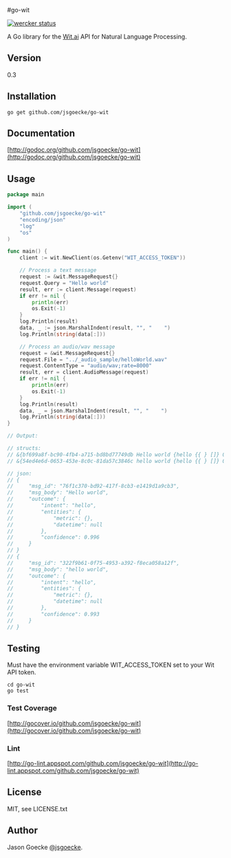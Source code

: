 #go-wit 

[![wercker status](https://app.wercker.com/status/db550f8016d3e02bd1d79d94bccf764b "wercker status")](https://app.wercker.com/project/bykey/db550f8016d3e02bd1d79d94bccf764b)

A Go library for the [Wit.ai](http://wit.ai) API for Natural Language Processing.

## Version

0.3 

## Installation

	go get github.com/jsgoecke/go-wit

## Documentation

[http://godoc.org/github.com/jsgoecke/go-wit](http://godoc.org/github.com/jsgoecke/go-wit)

## Usage

```go
package main

import (
	"github.com/jsgoecke/go-wit"
	"encoding/json"
	"log"
	"os"
)

func main() {
	client := wit.NewClient(os.Getenv("WIT_ACCESS_TOKEN"))

	// Process a text message
	request := &wit.MessageRequest{}
	request.Query = "Hello world"
	result, err := client.Message(request)
	if err != nil {
		println(err)
		os.Exit(-1)
	}
	log.Println(result)
	data, _ := json.MarshalIndent(result, "", "    ")
	log.Println(string(data[:]))

	// Process an audio/wav message
	request = &wit.MessageRequest{}
	request.File = "../_audio_sample/helloWorld.wav"
	request.ContentType = "audio/wav;rate=8000"
	result, err = client.AudioMessage(request)
	if err != nil {
		println(err)
		os.Exit(-1)
	}
	log.Println(result)
	data, _ = json.MarshalIndent(result, "", "    ")
	log.Println(string(data[:]))
}

// Output:

// structs:
// &{bf699a8f-bc90-4fb4-a715-bd8bd77749db Hello world {hello {{ } []} 0.996}}
// &{54ed4e6d-0653-453e-8c0c-81da57c3846c hello world {hello {{ } []} 0.993}}

// json:
// {
//     "msg_id": "76f1c370-bd92-417f-8cb3-e1419d1a9cb3",
//     "msg_body": "Hello world",
//     "outcome": {
//         "intent": "hello",
//         "entities": {
//             "metric": {},
//             "datetime": null
//         },
//         "confidence": 0.996
//     }
// }
// {
//     "msg_id": "322f9b61-0f75-4953-a392-f8eca058a12f",
//     "msg_body": "hello world",
//     "outcome": {
//         "intent": "hello",
//         "entities": {
//             "metric": {},
//             "datetime": null
//         },
//         "confidence": 0.993
//     }
// }
```

## Testing

Must have the environment variable WIT_ACCESS_TOKEN set to your Wit API token.
	
	cd go-wit
	go test

### Test Coverage

[http://gocover.io/github.com/jsgoecke/go-wit](http://gocover.io/github.com/jsgoecke/go-wit)

### Lint

[http://go-lint.appspot.com/github.com/jsgoecke/go-wit](http://go-lint.appspot.com/github.com/jsgoecke/go-wit)

## License

MIT, see LICENSE.txt

## Author

Jason Goecke [@jsgoecke](http://twitter.com/jsgoecke).

